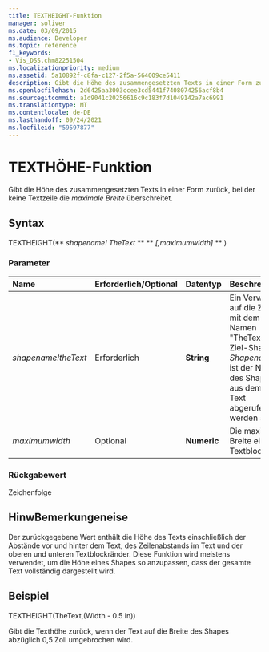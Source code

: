 ```yaml
---
title: TEXTHEIGHT-Funktion
manager: soliver
ms.date: 03/09/2015
ms.audience: Developer
ms.topic: reference
f1_keywords:
- Vis_DSS.chm82251504
ms.localizationpriority: medium
ms.assetid: 5a10892f-c8fa-c127-2f5a-564009ce5411
description: Gibt die Höhe des zusammengesetzten Texts in einer Form zurück, bei der keine Textzeile die maximale Breite überschreitet.
ms.openlocfilehash: 2d6425aa3003ccee3cd5441f7408074256acf8b4
ms.sourcegitcommit: a1d9041c20256616c9c183f7d1049142a7ac6991
ms.translationtype: MT
ms.contentlocale: de-DE
ms.lasthandoff: 09/24/2021
ms.locfileid: "59597877"
---
```

# <a name="textheight-function"></a>TEXTHÖHE-Funktion

Gibt die Höhe des zusammengesetzten Texts in einer Form zurück, bei der keine Textzeile die  _maximale Breite_ überschreitet. 
  
## <a name="syntax"></a>Syntax

TEXTHEIGHT(** *shapename! TheText* ** ** *[,maximumwidth]* ** ) 
  
### <a name="parameters"></a>Parameter

|**Name**|**Erforderlich/Optional**|**Datentyp**|**Beschreibung**|
|:-----|:-----|:-----|:-----|
| _shapename!theText_ <br/> |Erforderlich  <br/> |**String** <br/> |Ein Verweis auf die Zelle mit dem Namen "TheText" im Ziel-Shape.  _Shapename!_ ist der Name des Shapes, aus dem der Text abgerufen werden soll.  <br/> |
| _maximumwidth_ <br/> |Optional  <br/> |**Numeric** <br/> |Die maximale Breite eines Textblocks.  <br/> |
   
### <a name="return-value"></a>Rückgabewert

Zeichenfolge
  
## <a name="remarks"></a>HinwBemerkungeneise

Der zurückgegebene Wert enthält die Höhe des Texts einschließlich der Abstände vor und hinter dem Text, des Zeilenabstands im Text und der oberen und unteren Textblockränder. Diese Funktion wird meistens verwendet, um die Höhe eines Shapes so anzupassen, dass der gesamte Text vollständig dargestellt wird.
  
## <a name="example"></a>Beispiel

TEXTHEIGHT(TheText,(Width - 0.5 in)) 
  
Gibt die Texthöhe zurück, wenn der Text auf die Breite des Shapes abzüglich 0,5 Zoll umgebrochen wird. 
  

